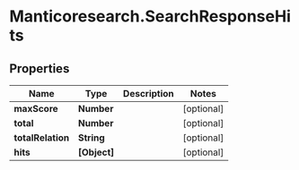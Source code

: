 # Manticoresearch.SearchResponseHits

## Properties

Name | Type | Description | Notes
------------ | ------------- | ------------- | -------------
**maxScore** | **Number** |  | [optional] 
**total** | **Number** |  | [optional] 
**totalRelation** | **String** |  | [optional] 
**hits** | **[Object]** |  | [optional] 


